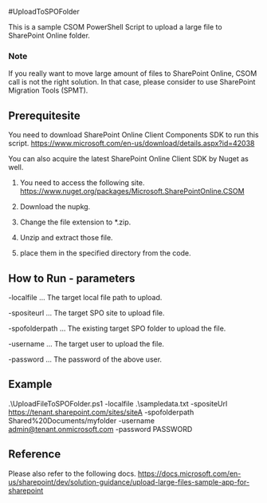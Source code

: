#UploadToSPOFolder

This is a sample CSOM PowerShell Script to upload a large file to SharePoint Online folder.

### Note
If you really want to move large amount of files to SharePoint Online, CSOM call is not the right solution.
In that case, please consider to use SharePoint Migration Tools (SPMT).

## Prerequitesite
You need to download SharePoint Online Client Components SDK to run this script.
https://www.microsoft.com/en-us/download/details.aspx?id=42038

You can also acquire the latest SharePoint Online Client SDK by Nuget as well.

1. You need to access the following site. 
https://www.nuget.org/packages/Microsoft.SharePointOnline.CSOM

2. Download the nupkg.
3. Change the file extension to *.zip.
4. Unzip and extract those file.
5. place them in the specified directory from the code. 

## How to Run - parameters

-localfile ... The target local file path to upload.

-spositeurl ... The target SPO site to upload file.

-spofolderpath ... The existing target SPO folder to upload the file. 

-username ... The target user to upload the file.

-password ... The password of the above user.

## Example
.\UploadFileToSPOFolder.ps1 -localfile .\sampledata.txt -spositeUrl https://tenant.sharepoint.com/sites/siteA -spofolderpath Shared%20Documents/myfolder -username admin@tenant.onmicrosoft.com -password PASSWORD


## Reference
Please also refer to the following docs.
https://docs.microsoft.com/en-us/sharepoint/dev/solution-guidance/upload-large-files-sample-app-for-sharepoint



